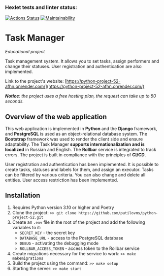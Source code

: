 ### Hexlet tests and linter status:
[![Actions Status](https://github.com/putilovms/python-project-52/actions/workflows/hexlet-check.yml/badge.svg)](https://github.com/putilovms/python-project-52/actions)
[![Maintainability](https://api.codeclimate.com/v1/badges/157533a779f6d55f56f9/maintainability)](https://codeclimate.com/github/putilovms/python-project-52/maintainability)

# Task Manager
*Educational project*

Task management system. It allows you to set tasks, assign performers and change their statuses. User registration and authentication are also implemented.

Link to the project's website: [https://python-project-52-afhn.onrender.com/](https://python-project-52-afhn.onrender.com/)

***Notice**: the project uses a free hosting plan, the request can take up to 50 seconds.*

## Overview of the web application

This web application is implemented in **Python** and the **Django** framework, and **PostgreSQL** is used as an object-relational database system. The **Bootstrap** framework was used to render the client side and ensure adaptability. The Task Manager **supports internationalization and is localized** in Russian and English. The **Rollbar** service is integrated to track errors. The project is built in compliance with the principles of **CI/CD**.

User registration and authentication has been implemented. It is possible to create tasks, statuses and labels for them, and assign an executor. Tasks can be filtered by various criteria. You can also change and delete all entities. User access restriction has been implemented.

## Installation

1. Requires Python version 3.10 or higher and Poetry
2. Clone the project: `>> git clone https://github.com/putilovms/python-project-52.git`
3. Create an `.env` file in the root of the project and add the following variables to it:
    * `SECRET_KEY` - the secret key
    * `DATABASE_URL` - access to the PostgreSQL database
    * `DEBUG` - activating the debugging mode
    * `ROLLBAR_ACCESS_TOKEN` - access token to the Rollbar service
4. Create migrations necessary for the service to work: `>> make makemigrations`
5. Build the project using the command: `>> make setup`
6. Starting the server: `>> make start`
